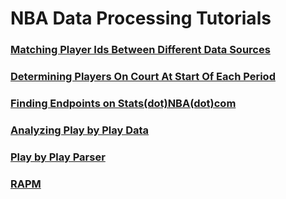 # NBA Data Processing Tutorials

### [Matching Player Ids Between Different Data Sources](deduplicating_sources/)


### [Determining Players On Court At Start Of Each Period](players_on_court=/)


### [Finding Endpoints on Stats(dot)NBA(dot)com](finding_endpoints/)


### [Analyzing Play by Play Data](analyze_play_by_play/)

### [Play by Play Parser](play_by_play_parser/)

### [RAPM](rapm/)

